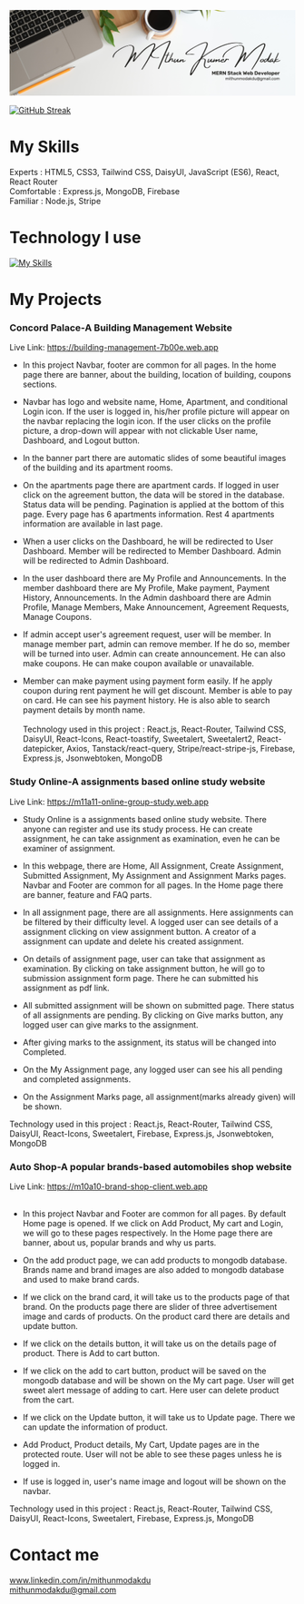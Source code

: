 ![Example Image](https://github.com/Mithun4450/Mithun4450/blob/main/Banner.png)

[![GitHub Streak](https://streak-stats.demolab.com/?user=mithunmodakdu)](https://git.io/streak-stats)

# My Skills 
Experts : HTML5, CSS3, Tailwind CSS, DaisyUI, JavaScript (ES6), React, React Router <br>
Comfortable : Express.js, MongoDB, Firebase <br>
Familiar : Node.js, Stripe

# Technology I use
[![My Skills](https://skillicons.dev/icons?i=react,nodejs,express,mongodb,firebase&perline=3)](https://skillicons.dev)

# My Projects 

### Concord Palace-A Building Management Website
Live Link: https://building-management-7b00e.web.app

* In this project Navbar, footer are common for all pages. In the home page there are banner, about the building, location of building, coupons sections.
  
* Navbar has  logo and website name, Home, Apartment, and conditional Login icon. If the user is logged in, his/her profile picture will appear on the navbar replacing the login icon. If the user clicks on the profile picture, a drop-down will appear with not clickable User name, Dashboard, and Logout button. 

* In the banner part there are automatic slides of some beautiful images of the building and its apartment rooms. 

* On the apartments page there are apartment cards. If logged in user click on the agreement button, the data will be stored in the database. Status data will be pending. 
Pagination is applied at the bottom of this page. Every page has 6 apartments information. Rest 4 apartments information are available in last page.

* When a user clicks on the Dashboard, he will be redirected to User Dashboard. Member will be redirected to Member Dashboard. Admin will be redirected to Admin Dashboard. 

* In the user dashboard there are My Profile and Announcements. In the member dashboard there are My Profile, Make payment, Payment History, Announcements. In the Admin dashboard there are Admin Profile, Manage Members, Make Announcement, Agreement Requests, Manage Coupons.

* If admin accept user's agreement request, user will be member. In manage member part, admin can remove member. If he do so, member will be turned into user. Admin can create announcement. He can also make coupons. He can make coupon available or unavailable. 

* Member can make payment using payment form easily. If he apply coupon during rent payment he will get discount. Member is able to pay on card. He can see his payment history. He is also able to search payment details by month name.
<br><br>
Technology used in this project : React.js, React-Router, Tailwind CSS, DaisyUI, React-Icons, React-toastify, Sweetalert, Sweetalert2, React-datepicker, Axios, Tanstack/react-query, Stripe/react-stripe-js, Firebase, Express.js, Jsonwebtoken, MongoDB

### Study Online-A assignments based online study website
Live Link: https://m11a11-online-group-study.web.app 
* Study Online is a assignments based online study website. There anyone can register and use its study process. He can create assignment, he can take assignment as examination, even he can be examiner of assignment.

* In this webpage, there are Home, All Assignment, Create Assignment, Submitted Assignment, My Assignment and Assignment Marks pages. Navbar and Footer are common for all pages. In the Home page there are banner, feature and FAQ parts.

* In all assignment page, there are all assignments. Here assignments can be filtered by their difficulty level. A logged user can see details of a assignment clicking on view assignment button. A creator of a assignment can update and delete his created assignment.

* On details of assignment page, user can take that assignment as examination. By clicking on take assignment button, he will go to submission assignment form page. There he can submitted his assignment as pdf link.

* All submitted assignment will be shown on submitted page. There status of all assignments are pending. By clicking on Give marks button, any logged user can give marks to the assignment.

* After giving marks to the assignment, its status will be changed into Completed.

* On the My Assignment page, any logged user can see his all pending and completed assignments.

* On the Assignment Marks page, all assignment(marks already given) will be shown.

Technology used in this project : React.js, React-Router, Tailwind CSS, DaisyUI, React-Icons, Sweetalert, Firebase, 
Express.js, Jsonwebtoken, MongoDB


### Auto Shop-A popular brands-based automobiles shop website
Live Link: https://m10a10-brand-shop-client.web.app <br><br>
* In this project Navbar and Footer are common for all pages. By default Home page is opened. If we click on Add Product, My cart and Login, we will go to these pages respectively. In the Home page there are banner, about us, popular brands and why us parts.

* On the add product page, we can add products to mongodb database. Brands name and brand images are also added to mongodb database and used to make brand cards.

* If we click on the brand card, it will take us to the products page of that brand. On the products page there are slider of three advertisement image and cards of products. On the product card there are details and update button.

* If we click on the details button, it will take us on the details page of product. There is Add to cart button. 

* If we click on the add to cart button, product will be saved on the mongodb database and will be shown on the My cart page. User will get sweet alert message of adding to cart. Here user can delete product from the cart.

* If we click on the Update button, it will take us to Update page. There we can update the information of product.

* Add Product, Product details, My Cart, Update pages are in the protected route. User will not be able to see these pages unless he is logged in.

* If use is logged in, user's name image and logout will be shown on the navbar.


 Technology used in this project : React.js, React-Router, Tailwind CSS, DaisyUI, React-Icons, Sweetalert, Firebase, Express.js, MongoDB

# Contact me
www.linkedin.com/in/mithunmodakdu
<br>
<mithunmodakdu@gmail.com>


 



